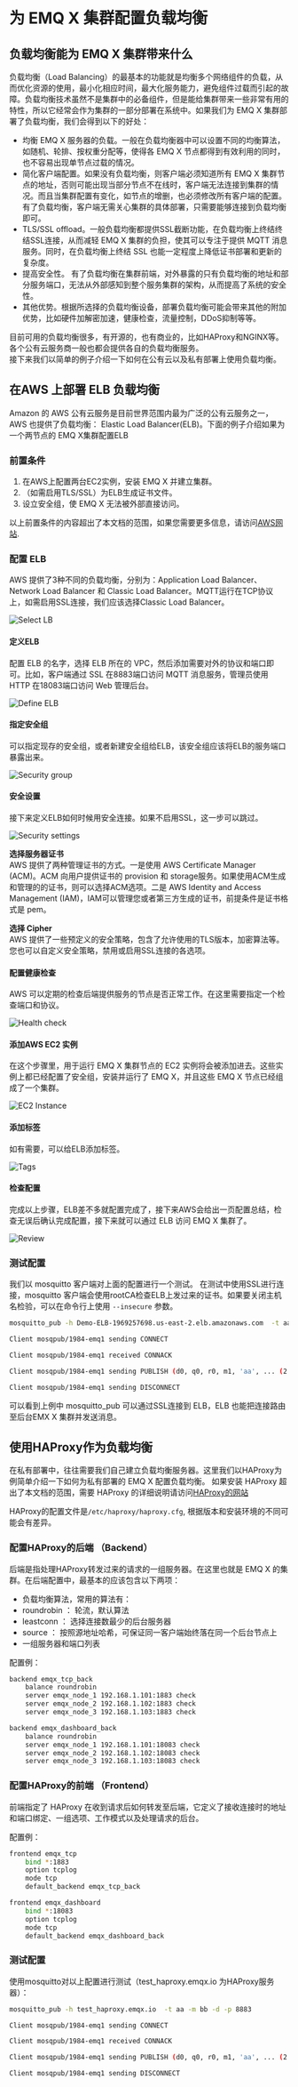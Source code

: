 # 为 EMQ X 集群配置负载均衡

## 负载均衡能为 EMQ X 集群带来什么

负载均衡（Load Balancing）的最基本的功能就是均衡多个网络组件的负载，从而优化资源的使用，最小化相应时间，最大化服务能力，避免组件过载而引起的故障。负载均衡技术虽然不是集群中的必备组件，但是能给集群带来一些非常有用的特性，所以它经常会作为集群的一部分部署在系统中。如果我们为 EMQ X 集群部署了负载均衡，我们会得到以下的好处：
- 均衡 EMQ X 服务器的负载。一般在负载均衡器中可以设置不同的均衡算法，如随机、轮排、按权重分配等，使得各 EMQ X 节点都得到有效利用的同时，也不容易出现单节点过载的情况。
- 简化客户端配置。如果没有负载均衡，则客户端必须知道所有 EMQ X 集群节点的地址，否则可能出现当部分节点不在线时，客户端无法连接到集群的情况。而且当集群配置有变化，如节点的增删，也必须修改所有客户端的配置。有了负载均衡，客户端无需关心集群的具体部署，只需要能够连接到负载均衡即可。
- TLS/SSL offload。一般负载均衡都提供SSL截断功能，在负载均衡上终结终结SSL连接，从而减轻 EMQ X 集群的负担，使其可以专注于提供 MQTT 消息服务。同时，在负载均衡上终结 SSL 也能一定程度上降低证书部署和更新的复杂度。
- 提高安全性。 有了负载均衡在集群前端，对外暴露的只有负载均衡的地址和部分服务端口，无法从外部感知到整个服务集群的架构，从而提高了系统的安全性。
- 其他优势。根据所选择的负载均衡设备，部署负载均衡可能会带来其他的附加优势，比如硬件加解密加速，健康检查，流量控制，DDoS抑制等等。

目前可用的负载均衡很多，有开源的，也有商业的，比如HAProxy和NGINX等。各个公有云服务商一般也都会提供各自的负载均衡服务。  
接下来我们以简单的例子介绍一下如何在公有云以及私有部署上使用负载均衡。

## 在AWS 上部署 ELB 负载均衡
Amazon 的 AWS 公有云服务是目前世界范围内最为广泛的公有云服务之一，AWS 也提供了负载均衡： Elastic Load Balancer(ELB)。下面的例子介绍如果为一个两节点的 EMQ X集群配置ELB

### 前置条件
1. 在AWS上配置两台EC2实例，安装 EMQ X 并建立集群。
2. （如需启用TLS/SSL）为ELB生成证书文件。
3. 设立安全组，使 EMQ X 无法被外部直接访问。

以上前置条件的内容超出了本文档的范围，如果您需要更多信息，请访问[AWS网站](https://aws.amazon.com/ec2/developer-resources/).

### 配置 ELB
AWS 提供了3种不同的负载均衡，分别为：Application Load Balancer、Network Load Balancer 和 Classic Load Balancer。MQTT运行在TCP协议上，如需启用SSL连接，我们应该选择Classic Load Balancer。

![Select LB](../assets/elb_1.png)

#### 定义ELB
配置 ELB 的名字，选择 ELB 所在的 VPC，然后添加需要对外的协议和端口即可。比如，客户端通过 SSL 在8883端口访问 MQTT 消息服务，管理员使用 HTTP 在18083端口访问 Web 管理后台。

![Define ELB](../assets/elb_2.png)

#### 指定安全组
可以指定现存的安全组，或者新建安全组给ELB，该安全组应该将ELB的服务端口暴露出来。

![Security group](../assets/elb_3.png)

#### 安全设置

接下来定义ELB如何时候用安全连接。如果不启用SSL，这一步可以跳过。

![Security settings](../assets/elb_4.png)

**选择服务器证书**  
AWS 提供了两种管理证书的方式。一是使用 AWS Certificate Manager (ACM)。ACM 向用户提供证书的 provision 和 storage服务。如果使用ACM生成和管理的的证书，则可以选择ACM选项。二是 AWS Identity and Access Management (IAM)，IAM可以管理您或者第三方生成的证书，前提条件是证书格式是 pem。

**选择 Cipher**  
AWS 提供了一些预定义的安全策略，包含了允许使用的TLS版本，加密算法等。您也可以自定义安全策略，禁用或启用SSL连接的各选项。

#### 配置健康检查

AWS 可以定期的检查后端提供服务的节点是否正常工作。在这里需要指定一个检查端口和协议。

![Health check](../assets/elb_5.png)

#### 添加AWS EC2 实例

在这个步骤里，用于运行 EMQ X 集群节点的 EC2 实例将会被添加进去。这些实例上都已经配置了安全组，安装并运行了 EMQ X，并且这些 EMQ X 节点已经组成了一个集群。

 ![EC2 Instance](../assets/elb_6.png)

#### 添加标签
如有需要，可以给ELB添加标签。

![Tags](../assets/elb_7.png)

#### 检查配置
完成以上步骤，ELB差不多就配置完成了，接下来AWS会给出一页配置总结，检查无误后确认完成配置，接下来就可以通过 ELB 访问 EMQ X 集群了。

![Review](../assets/elb_8.png)

### 测试配置
我们以 mosquitto 客户端对上面的配置进行一个测试。 在测试中使用SSL进行连接，mosquitto 客户端会使用rootCA检查ELB上发过来的证书。如果要关闭主机名检验，可以在命令行上使用  `--insecure` 参数。

```bash
mosquitto_pub -h Demo-ELB-1969257698.us-east-2.elb.amazonaws.com  -t aa -m bb -d -p 8883 --cafile ~/MyRootCA.pem --insecure

Client mosqpub/1984-emq1 sending CONNECT

Client mosqpub/1984-emq1 received CONNACK

Client mosqpub/1984-emq1 sending PUBLISH (d0, q0, r0, m1, 'aa', ... (2 bytes))

Client mosqpub/1984-emq1 sending DISCONNECT
```
可以看到上例中 mosquitto_pub 可以通过SSL连接到 ELB，ELB 也能把连接路由至后台EMX X 集群并发送消息。

## 使用HAProxy作为负载均衡

在私有部署中，往往需要我们自己建立负载均衡服务器。这里我们以HAProxy为例简单介绍一下如何为私有部署的 EMQ X 配置负载均衡。 如果安装 HAProxy 超出了本文档的范围，需要 HAProxy 的详细说明请访问[HAProxy的网站](http://www.haproxy.org/)

HAProxy的配置文件是`/etc/haproxy/haproxy.cfg`, 根据版本和安装环境的不同可能会有差异。

### 配置HAProxy的后端 （Backend）
后端是指处理HAProxy转发过来的请求的一组服务器。在这里也就是 EMQ X 的集群。在后端配置中，最基本的应该包含以下两项：
- 负载均衡算法，常用的算法有：
 - roundrobin ： 轮流，默认算法
 - leastconn ： 选择连接数最少的后台服务器
 - source ： 按照源地址哈希，可保证同一客户端始终落在同一个后台节点上
- 一组服务器和端口列表

配置例：
```bash
backend emqx_tcp_back
    balance roundrobin
    server emqx_node_1 192.168.1.101:1883 check
    server emqx_node_2 192.168.1.102:1883 check
    server emqx_node_3 192.168.1.103:1883 check

backend emqx_dashboard_back
    balance roundrobin
    server emqx_node_1 192.168.1.101:18083 check
    server emqx_node_2 192.168.1.102:18083 check
    server emqx_node_3 192.168.1.103:18083 check

```
### 配置HAProxy的前端 （Frontend）
前端指定了 HAProxy 在收到请求后如何转发至后端，它定义了接收连接时的地址和端口绑定、一组选项、工作模式以及处理请求的后台。

配置例：
```bash
frontend emqx_tcp
    bind *:1883
    option tcplog
    mode tcp
    default_backend emqx_tcp_back

frontend emqx_dashboard
    bind *:18083
    option tcplog
    mode tcp
    default_backend emqx_dashboard_back
```
### 测试配置
使用mosquitto对以上配置进行测试（test_haproxy.emqx.io 为HAProxy服务器）：
```bash
mosquitto_pub -h test_haproxy.emqx.io  -t aa -m bb -d -p 8883

Client mosqpub/1984-emq1 sending CONNECT

Client mosqpub/1984-emq1 received CONNACK

Client mosqpub/1984-emq1 sending PUBLISH (d0, q0, r0, m1, 'aa', ... (2 bytes))

Client mosqpub/1984-emq1 sending DISCONNECT
```
